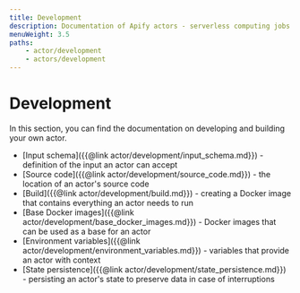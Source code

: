 ```yaml
---
title: Development
description: Documentation of Apify actors - serverless computing jobs that enable execution of long-running web scraping and automation tasks in the cloud.
menuWeight: 3.5
paths:
    - actor/development
    - actors/development
---
```


# Development

In this section, you can find the documentation on developing and building your own actor.

*   [Input schema]({{@link actor/development/input_schema.md}}) - definition of the input an actor can accept
*   [Source code]({{@link actor/development/source_code.md}}) - the location of an actor's source code
*   [Build]({{@link actor/development/build.md}}) - creating a Docker image that contains everything an actor needs to run
*   [Base Docker images]({{@link actor/development/base_docker_images.md}}) - Docker images that can be used as a base for an actor
*   [Environment variables]({{@link actor/development/environment_variables.md}}) - variables that provide an actor with context
*   [State persistence]({{@link actor/development/state_persistence.md}}) - persisting an actor's state to preserve data in case of interruptions
